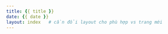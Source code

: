 ```yaml
---
title: {{ title }}
date: {{ date }}
layout: index   # cần đổi layout cho phù hợp vs trang mới
---
```


